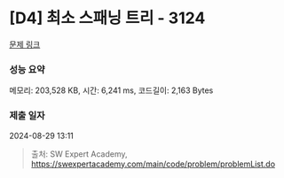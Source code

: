 # [D4] 최소 스패닝 트리 - 3124 

[문제 링크](https://swexpertacademy.com/main/code/problem/problemDetail.do?contestProbId=AV_mSnmKUckDFAWb) 

### 성능 요약

메모리: 203,528 KB, 시간: 6,241 ms, 코드길이: 2,163 Bytes

### 제출 일자

2024-08-29 13:11



> 출처: SW Expert Academy, https://swexpertacademy.com/main/code/problem/problemList.do